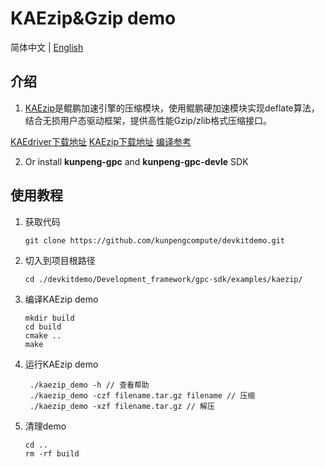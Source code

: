# **KAEzip&Gzip demo**

简体中文 | [English](README_en.md)

## 介绍

1. [KAEzip](https://www.hikunpeng.com/document/detail/zh/kunpengaccel/compress/devg-kaezip/kunpengaccel_kaezip_0001.html)是鲲鹏加速引擎的压缩模块，使用鲲鹏硬加速模块实现deflate算法，结合无损用户态驱动框架，提供高性能Gzip/zlib格式压缩接口。

[KAEdriver下载地址](https://github.com/kunpengcompute/KAEdriver)
[KAEzip下载地址](https://github.com/kunpengcompute/KAEdriver)
[编译参考](https://github.com/kunpengcompute/KAEzip)

2. Or install **kunpeng-gpc** and **kunpeng-gpc-devle** SDK

## 使用教程

1. 获取代码

   ```shell
   git clone https://github.com/kunpengcompute/devkitdemo.git
   ```

2. 切入到项目根路径

   ```shell
   cd ./devkitdemo/Development_framework/gpc-sdk/examples/kaezip/
   ```

3. 编译KAEzip demo

   ```shell
   mkdir build
   cd build
   cmake ..
   make
   ```

4. 运行KAEzip demo

   ```shell
    ./kaezip_demo -h // 查看帮助
    ./kaezip_demo -czf filename.tar.gz filename // 压缩
    ./kaezip_demo -xzf filename.tar.gz // 解压
   ```

5. 清理demo

   ```shell
   cd ..
   rm -rf build
   ```


